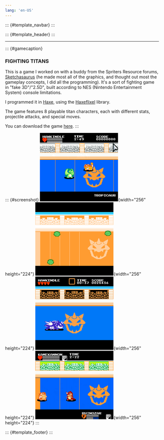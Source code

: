 ```yaml
---
lang: 'en-US'
---
```


::: {#template_navbar}
:::

::: {#template_header}
:::

------------------------------------------------------------------------

::: {#gamecaption}
### FIGHTING TITANS

This is a game I worked on with a buddy from the Spriters Resource forums,
[Sketchasaurus](https://twitter.com/g33x) (he made most all of the graphics,
and thought out most the gameplay concepts, I did all the programming).
It\'s a sort of fighting game in \"fake 3D\"/\"2.5D\",
built according to NES (Nintendo Entertainment System) console limitations.

I programmed it in [Haxe](https://haxe.org/), using the
[Haxeflixel](https://haxeflixel.com/) library.

The game features 8 playable titan characters, each with different stats, projectile attacks, and special moves.

You can download the game [here]().
:::

::: {#screenshot}
![](assets/games/titans-1.gif){width="256" height="224"}
![](assets/games/titans-2.gif){width="256" height="224"}
![](assets/games/titans-3.gif){width="256" height="224"}
![](assets/games/titans-4.gif){width="256" height="224"}
:::

::: {#template_footer}
:::
